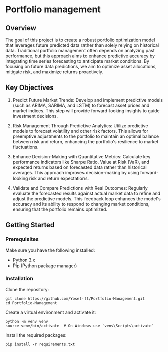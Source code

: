 # Portfolio management

## Overview

The goal of this project is to create a robust portfolio optimization model that leverages future predicted data rather than solely relying on historical data. Traditional portfolio management often depends on analyzing past performance, but this approach aims to enhance predictive accuracy by integrating time series forecasting to anticipate market conditions. By focusing on future data predictions, we aim to optimize asset allocations, mitigate risk, and maximize returns proactively.

## Key Objectives
1. Predict Future Market Trends: Develop and implement predictive models (such as ARIMA, SARIMA, and LSTM) to forecast asset prices and market indices. This step will provide forward-looking insights to guide investment decisions.

2. Risk Management Through Predictive Analytics: Utilize predictive models to forecast volatility and other risk factors. This allows for preemptive adjustments to the portfolio to maintain an optimal balance between risk and return, enhancing the portfolio's resilience to market fluctuations.

3. Enhance Decision-Making with Quantitative Metrics: Calculate key performance indicators like Sharpe Ratio, Value at Risk (VaR), and expected returns based on forecasted data rather than historical averages. This approach improves decision-making by using forward-looking risk and return expectations.

4. Validate and Compare Predictions with Real Outcomes: Regularly evaluate the forecasted results against actual market data to refine and adjust the predictive models. This feedback loop enhances the model's accuracy and its ability to respond to changing market conditions, ensuring that the portfolio remains optimized.



## Getting Started
### Prerequisites
Make sure you have the following installed:
  * Python 3.x
  * Pip (Python package manager)

### Installation
Clone the repository:
```
git clone https://github.com/Yosef-ft/Portfolio-Management.git
cd Portfolio-Management
```
Create a virtual environment and activate it:
```
python -m venv venv
source venv/bin/activate  # On Windows use `venv\Scripts\activate`
```
Install the required packages:
```
pip install -r requirements.txt
```
